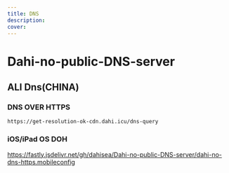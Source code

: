 ```yaml
---
title: DNS
description: 
cover: 
---
```

# Dahi-no-public-DNS-server
## ALI Dns(CHINA)
### DNS OVER HTTPS
``https://get-resolution-ok-cdn.dahi.icu/dns-query``

### iOS/iPad OS DOH
https://fastly.jsdelivr.net/gh/dahisea/Dahi-no-public-DNS-server/dahi-no-dns-https.mobileconfig
